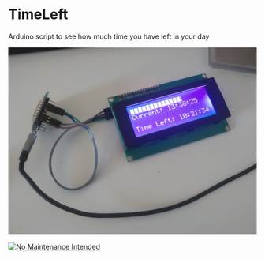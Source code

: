 # TimeLeft

Arduino script to see how much time you have left in your day

![](docs/IMG_20200504_133827.jpg)

[![No Maintenance Intended](http://unmaintained.tech/badge.svg)](http://unmaintained.tech/)